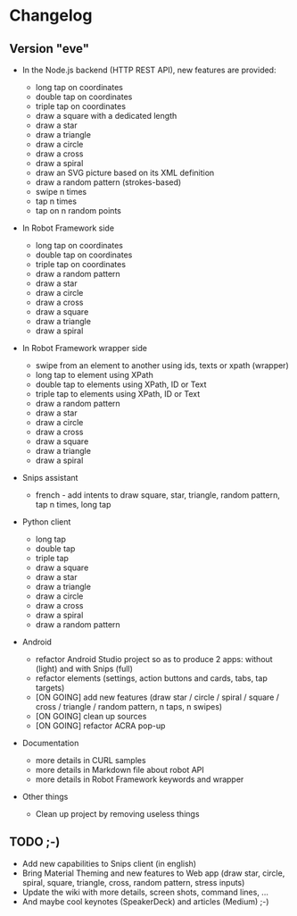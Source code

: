 # Changelog


## Version "eve"

* In the Node.js backend (HTTP REST API), new features are provided:
	* long tap on coordinates
	* double tap on coordinates
	* triple tap on coordinates
	* draw a square with a dedicated length
	* draw a star
	* draw a triangle
	* draw a circle
	* draw a cross
	* draw a spiral
	* draw an SVG picture based on its XML definition
	* draw a random pattern (strokes-based)
	* swipe n times
	* tap n times
	* tap on n random points

* In Robot Framework side
	* long tap on coordinates
	* double tap on coordinates
	* triple tap on coordinates
	* draw a random pattern
	* draw a star
	* draw a circle
	* draw a cross
	* draw a square
	* draw a triangle
	* draw a spiral

* In Robot Framework wrapper side	
	* swipe from an element to another using ids, texts or xpath (wrapper)
	* long tap to element using XPath
	* double tap to elements using XPath, ID or Text
	* triple tap to elements using XPath, ID or Text
	* draw a random pattern
	* draw a star
	* draw a circle
	* draw a cross
	* draw a square
	* draw a triangle
	* draw a spiral

* Snips assistant
	* french - add intents to draw square, star, triangle, random pattern, tap n times, long tap

* Python client
	* long tap
	* double tap
	* triple tap
	* draw a square
	* draw a star
	* draw a triangle
	* draw a circle
	* draw a cross
	* draw a spiral
	* draw a random pattern

* Android
	* refactor Android Studio project so as to produce 2 apps: without (light) and with Snips (full)
	* refactor elements (settings, action buttons and cards, tabs, tap targets)
	* [ON GOING] add new features (draw star / circle / spiral / square / cross / triangle / random pattern, n taps, n swipes)
	* [ON GOING] clean up sources
	* [ON GOING] refactor ACRA pop-up

* Documentation
	* more details in CURL samples
	* more details in Markdown file about robot API
	* more details in Robot Framework keywords and wrapper

* Other things
	* Clean up project by removing useless things

## TODO ;-)

* Add new capabilities to Snips client (in english)
* Bring Material Theming and new features to Web app (draw star, circle, spiral, square, triangle, cross, random pattern, stress inputs)
* Update the wiki with more details, screen shots, command lines, ...
* And maybe cool keynotes (SpeakerDeck) and articles (Medium) ;-)
